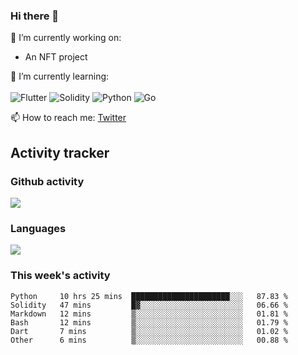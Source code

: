 ### Hi there 👋

🔭 I’m currently working on:
- An NFT project

🌱 I’m currently learning:<br><br>
![Flutter](https://img.shields.io/badge/-flutter-53B7F7.svg?style=for-the-badge&logo=flutter&logoColor=white)
![Solidity](https://img.shields.io/badge/solidity-7a86cb.svg?style=for-the-badge&logo=solidity&logoColor=1c1c1c)
![Python](https://img.shields.io/badge/-python-306998.svg?style=for-the-badge&logo=python&logoColor=yellow)
![Go](https://img.shields.io/badge/go-%2300ADD8.svg?style=for-the-badge&logo=go&logoColor=white)

📫 How to reach me: [Twitter](https://twitter.com/s_1see)

## Activity tracker
### Github activity
<img src="https://github-readme-stats.vercel.app/api?username=s1see&custom_title=s1see's Github Stats&count_private=true&show_icons=true&theme=vue">

### Languages
<img src="https://github-readme-stats.vercel.app/api/top-langs/?username=s1see&layout=compact&theme=vue">

### This week's activity
<!--START_SECTION:waka-->

```text
Python     10 hrs 25 mins  ██████████████████████░░░   87.83 %
Solidity   47 mins         █▓░░░░░░░░░░░░░░░░░░░░░░░   06.66 %
Markdown   12 mins         ▒░░░░░░░░░░░░░░░░░░░░░░░░   01.81 %
Bash       12 mins         ▒░░░░░░░░░░░░░░░░░░░░░░░░   01.79 %
Dart       7 mins          ▒░░░░░░░░░░░░░░░░░░░░░░░░   01.02 %
Other      6 mins          ▒░░░░░░░░░░░░░░░░░░░░░░░░   00.88 %
```

<!--END_SECTION:waka-->
